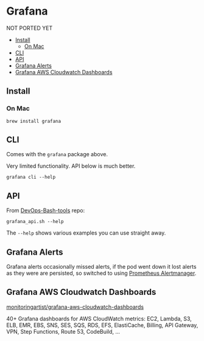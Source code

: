 # Grafana

NOT PORTED YET

<!-- INDEX_START -->

- [Install](#install)
  - [On Mac](#on-mac)
- [CLI](#cli)
- [API](#api)
- [Grafana Alerts](#grafana-alerts)
- [Grafana AWS Cloudwatch Dashboards](#grafana-aws-cloudwatch-dashboards)

<!-- INDEX_END -->

## Install

### On Mac

```shell
brew install grafana
```

## CLI

Comes with the `grafana` package above.

Very limited functionality. API below is much better.

```shell
grafana cli --help
```

## API

From [DevOps-Bash-tools](devops-bash-tools.md) repo:

```shell
grafana_api.sh --help
```

The `--help` shows various examples you can use straight away.

## Grafana Alerts

Grafana alerts occasionally missed alerts,
if the pod went down it lost alerts as they were are persisted,
so switched to using [Prometheus Alertmanager](prometheus.md#alert-manager).

## Grafana AWS Cloudwatch Dashboards

[monitoringartist/grafana-aws-cloudwatch-dashboards](https://github.com/monitoringartist/grafana-aws-cloudwatch-dashboards)

40+ Grafana dashboards for AWS CloudWatch metrics: EC2, Lambda, S3, ELB, EMR, EBS, SNS, SES, SQS, RDS, EFS, ElastiCache, Billing, API Gateway, VPN, Step Functions, Route 53, CodeBuild, ...
